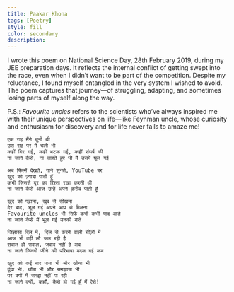 ```yaml
---
title: Paakar Khona
tags: [Poetry]
style: fill
color: secondary
description: 
---
```

I wrote this poem on National Science Day, 28th February 2019, during my JEE preparation days. It reflects the internal conflict of getting swept into the race, even when I didn’t want to be part of the competition. Despite my reluctance, I found myself entangled in the very system I wished to avoid. The poem captures that journey—of struggling, adapting, and sometimes losing parts of myself along the way.

P.S.: *Favourite uncles* refers to the scientists who’ve always inspired me with their unique perspectives on life—like Feynman uncle, whose curiosity and enthusiasm for discovery and for life never fails to amaze me!

```
एक राह मैंने चुनी थी
उस राह पर मैं चली भी
कहीं गिर गई, कहीं भटक गई, कहीं संघर्ष की
ना जाने कैसे, ना चाहते हुए भी मैं उसमें घुल गई

अब फिल्में देखते, गाने सुनते, YouTube पर
खुद को ज़्यादा पाती हूँ
कभी जिससे दूर का रिश्ता रखा करती थी
ना जाने कैसे आज उन्हें अपने क़रीब पाती हूँ

खुद को पढ़ाना, खुद से सीखना
देर बाद, भूल गई अपने आप से मिलना
Favourite uncles भी सिर्फ़ कभी-कभी याद आते
ना जाने कैसे मैं भूल गई उनकी बातें

जिज्ञासा दिल में, दिल से करने वाली चीज़ों में
आज भी वही लौ जल रही है
सवाल ही सवाल, जवाब नहीं है अब
ना जाने ज़िंदगी जीने की परिभाषा बदल गई कब

खुद को कई बार पाया भी और खोया भी
ढूंढ़ा भी, थोंपा भी और समझाया भी
पर क्यों मैं समझ नहीं पा रही
ना जाने क्यों, कहाँ, कैसे हो गई हूँ मैं ऐसे!

```